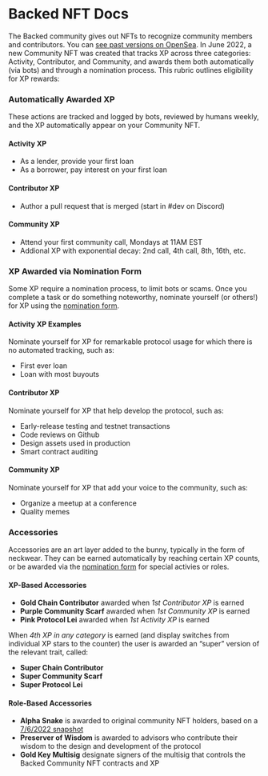 # Backed NFT Docs

The Backed community gives out NFTs to recognize community members and contributors. You can [see past versions on OpenSea](https://opensea.io/collection/nft-pawn-shop-community-nfts). In June 2022, a new Community NFT was created that tracks XP across three categories: Activity, Contributor, and Community, and awards them both automatically (via bots) and through a nomination process. This rubric outlines eligibility for XP rewards:

<div id="section-automatically-awarded-xp">

### Automatically Awarded XP

These actions are tracked and logged by bots, reviewed by humans weekly, and the XP automatically appear on your Community NFT.

<div class="content-activity">

#### Activity XP

- As a lender, provide your first loan
- As a borrower, pay interest on your first loan
</div>

<div class="content-contributor">

#### Contributor XP

- Author a pull request that is merged (start in #dev on Discord)
</div>

<div class="content-community">

#### Community XP

- Attend your first community call, Mondays at 11AM EST
- Addional XP with exponential decay: 2nd call, 4th call, 8th, 16th, etc.
</div>

</div>

<div id="section-nominated-xp">

### XP Awarded via Nomination Form

Some XP require a nomination process, to limit bots or scams. Once you complete a task or do something noteworthy, nominate yourself (or others!) for XP using the [nomination form](https://docs.google.com/forms/d/e/1FAIpQLSd5jfpa7okOGHU6WgIhqCtg_ImndrivZtVq3-Vk5OBmhCeY-Q/viewform).

<div class="content-activity">

#### Activity XP Examples

Nominate yourself for XP for remarkable protocol usage for which there is no automated tracking, such as:

- First ever loan
- Loan with most buyouts
</div>

<div class="content-contributor">

#### Contributor XP

Nominate yourself for XP that help develop the protocol, such as:

- Early-release testing and testnet transactions
- Code reviews on Github
- Design assets used in production
- Smart contract auditing
</div>

<div class="content-community">

#### Community XP

Nominate yourself for XP that add your voice to the community, such as:

- Organize a meetup at a conference
- Quality memes
</div>

</div>

### Accessories

Accessories are an art layer added to the bunny, typically in the form of neckwear. They can be earned automatically by reaching certain XP counts, or be awarded via the [nomination form](https://docs.google.com/forms/d/e/1FAIpQLSd5jfpa7okOGHU6WgIhqCtg_ImndrivZtVq3-Vk5OBmhCeY-Q/viewform) for special activies or roles.

#### XP-Based Accessories

- **Gold Chain Contributor** awarded when _1st Contributor XP_ is earned
- **Purple Community Scarf** awarded when _1st Community XP_ is earned
- **Pink Protocol Lei** awarded when _1st Activity XP_ is earned

When _4th XP in any category_ is earned (and display switches from individual XP stars to the counter) the user is awarded an “super” version of the relevant trait, called:

- **Super Chain Contributor**
- **Super Community Scarf**
- **Super Protocol Lei**

#### Role-Based Accessories

- **Alpha Snake** is awarded to original community NFT holders, based on a [7/6/2022 snapshot](https://gist.github.com/wilsoncusack/4e65c36abd1ae623f6375ed7aafbfcac)
- **Preserver of Wisdom** is awarded to advisors who contribute their wisdom to the design and development of the protocol
- **Gold Key Multisig** designate signers of the multisig that controls the Backed Community NFT contracts and XP
